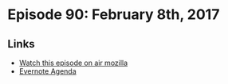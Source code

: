 # Episode 90: February 8th, 2017

## Links
* [Watch this episode on air mozilla](https://air.mozilla.org/the-joy-of-coding-episode-90/)
* [Evernote Agenda](https://www.evernote.com/l/AbJ2BV8MsRpH8LaY2RfTtt42fFdQBW9zv7g)
